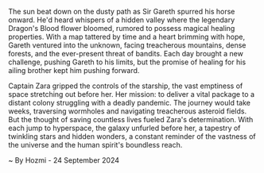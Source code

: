 
The sun beat down on the dusty path as Sir Gareth spurred his horse onward. He'd heard whispers of a hidden valley where the legendary Dragon's Blood flower bloomed, rumored to possess magical healing properties. With a map tattered by time and a heart brimming with hope, Gareth ventured into the unknown, facing treacherous mountains, dense forests, and the ever-present threat of bandits. Each day brought a new challenge, pushing Gareth to his limits, but the promise of healing for his ailing brother kept him pushing forward. 

Captain Zara gripped the controls of the starship, the vast emptiness of space stretching out before her. Her mission: to deliver a vital package to a distant colony struggling with a deadly pandemic. The journey would take weeks, traversing wormholes and navigating treacherous asteroid fields. But the thought of saving countless lives fueled Zara's determination. With each jump to hyperspace, the galaxy unfurled before her, a tapestry of twinkling stars and hidden wonders, a constant reminder of the vastness of the universe and the human spirit's boundless reach. 

~ By Hozmi - 24 September 2024
